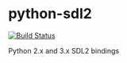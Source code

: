 # python-sdl2

[![Build Status](https://travis-ci.org/UnitedRPMs/python-sdl2.svg?branch=master)](https://travis-ci.org/UnitedRPMs/python-sdl2)


Python 2.x and 3.x SDL2 bindings

